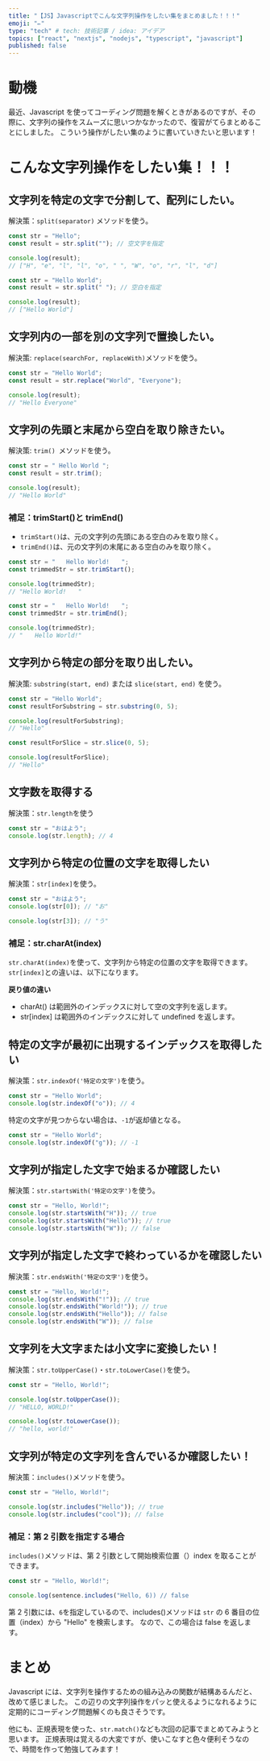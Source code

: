```yaml
---
title: "【JS】Javascriptでこんな文字列操作をしたい集をまとめました！！！"
emoji: "✏️"
type: "tech" # tech: 技術記事 / idea: アイデア
topics: ["react", "nextjs", "nodejs", "typescript", "javascript"]
published: false
---
```


# 動機

最近、Javascript を使ってコーディング問題を解くときがあるのですが、その際に、文字列の操作をスムーズに思いつかなかったので、復習がてらまとめることにしました。
こういう操作がしたい集のように書いていきたいと思います！

# こんな文字列操作をしたい集！！！

## 文字列を特定の文字で分割して、配列にしたい。

解決策：`split(separator)` メソッドを使う。

```js
const str = "Hello";
const result = str.split(""); // 空文字を指定

console.log(result);
// ["H", "e", "l", "l", "o", " ", "W", "o", "r", "l", "d"]
```

```js
const str = "Hello World";
const result = str.split(" "); // 空白を指定

console.log(result);
// ["Hello World"]
```

## 文字列内の一部を別の文字列で置換したい。

解決策: `replace(searchFor, replaceWith)`メソッドを使う。

```js
const str = "Hello World";
const result = str.replace("World", "Everyone");

console.log(result);
// "Hello Everyone"
```

## 文字列の先頭と末尾から空白を取り除きたい。

解決策: `trim() `メソッドを使う。

```js
const str = " Hello World ";
const result = str.trim();

console.log(result);
// "Hello World"
```

### 補足：trimStart()と trimEnd()

- `trimStart()`は、元の文字列の先頭にある空白のみを取り除く。
- `trimEnd()`は、元の文字列の末尾にある空白のみを取り除く。

```js
const str = "   Hello World!　　";
const trimmedStr = str.trimStart();

console.log(trimmedStr);
// "Hello World!　　"
```

```js
const str = "   Hello World!　　";
const trimmedStr = str.trimEnd();

console.log(trimmedStr);
// "　　Hello World!"
```

## 文字列から特定の部分を取り出したい。

解決策: `substring(start, end)` または `slice(start, end)` を使う。

```js
const str = "Hello World";
const resultForSubstring = str.substring(0, 5);

console.log(resultForSubstring);
// "Hello"

const resultForSlice = str.slice(0, 5);

console.log(resultForSlice);
// "Hello"
```

## 文字数を取得する

解決策：`str.length`を使う

```js
const str = "おはよう";
console.log(str.length); // 4
```

## 文字列から特定の位置の文字を取得したい

解決策：`str[index]`を使う。

```js
const str = "おはよう";
console.log(str[0]); // "お"

console.log(str[3]); // "う"
```

### 補足：str.charAt(index)

`str.charAt(index)`を使って、文字列から特定の位置の文字を取得できます。
`str[index]`との違いは、以下になります。

**戻り値の違い**

- charAt() は範囲外のインデックスに対して空の文字列を返します。
- str[index] は範囲外のインデックスに対して undefined を返します。

## 特定の文字が最初に出現するインデックスを取得したい

解決策：`str.indexOf('特定の文字')`を使う。

```js
const str = "Hello World";
console.log(str.indexOf("o")); // 4
```

特定の文字が見つからない場合は、`-1`が返却値となる。

```js
const str = "Hello World";
console.log(str.indexOf("g")); // -1
```

## 文字列が指定した文字で始まるか確認したい

解決策：`str.startsWith('特定の文字')`を使う。

```js
const str = "Hello, World!";
console.log(str.startsWith("H")); // true
console.log(str.startsWith("Hello")); // true
console.log(str.startsWith("W")); // false
```

## 文字列が指定した文字で終わっているかを確認したい

解決策：`str.endsWith('特定の文字')`を使う。

```js
const str = "Hello, World!";
console.log(str.endsWith("!")); // true
console.log(str.endsWith("World!")); // true
console.log(str.endsWith("Hello")); // false
console.log(str.endsWith("W")); // false
```

## 文字列を大文字または小文字に変換したい！

解決策：`str.toUpperCase()`・`str.toLowerCase()`を使う。

```js
const str = "Hello, World!";

console.log(str.toUpperCase());
// "HELLO, WORLD!"

console.log(str.toLowerCase());
// "hello, world!"
```

## 文字列が特定の文字列を含んでいるか確認したい！

解決策：`includes()`メソッドを使う。

```js
const str = "Hello, World!";

console.log(str.includes("Hello")); // true
console.log(str.includes("cool")); // false
```

### 補足：第 2 引数を指定する場合

`includes()`メソッドは、第 2 引数として開始検索位置（）index を取ることができます。

```js
const str = "Hello, World!";

console.log(sentence.includes("Hello, 6)) // false
```

第 2 引数には、`6`を指定しているので、includes()メソッドは `str` の 6 番目の位置（index）から "Hello" を検索します。
なので、この場合は false を返します。

# まとめ

Javascript には、文字列を操作するための組み込みの関数が結構あるんだと、改めて感じました。
この辺りの文字列操作をパッと使えるようになれるように定期的にコーディング問題解くのも良さそうです。

他にも、正規表現を使った、`str.match()`なども次回の記事でまとめてみようと思います。
正規表現は覚えるの大変ですが、使いこなすと色々便利そうなので、時間を作って勉強してみます！
